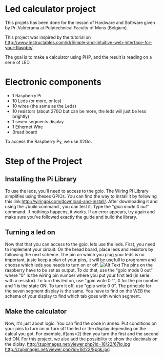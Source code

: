 # Led calculator project
This projets has been done for the lesson of Hardware and Software given by Pr. Valderama at Polytechnical Faculty of Mons (Belgium).

This project was inspired by the tutorial on http://www.instructables.com/id/Simple-and-intuitive-web-interface-for-your-Raspbe/.

The goal is to make a calculator using PHP, and the result is reading on a serie of LED.

# Electronic components
- 1 Raspberry Pi
- 10 Leds (or more, or les)
- 10 wires (the same as the Leds)
- 10 resistors (about 270Ω but can be more, the leds will just be less brightly)
- 1 seven segments display
- 1 Ethernet Wire
- Bread board


To access the Raspberry Py, we  use X2Go.

# Step of the Project
## Installing the Pi Library
To use the leds, you'll need to access to the gpio. The Wiring Pi Library simplifies using theses GPIOs. You can find the way to install it by following this link:http://wiringpi.com/download-and-install/. After downloading it and using the ./build command , you can test it. Type the "*gpio mode 0 out*" command. If nothings happens, it works. If an error appears, try again and make sure you've followed exactly the guide and build the library.

## Turning a led on
Now that that you can access to the gpio, lets use the leds. First, you need to implement your circuit. On the bread board, place leds and resistors by following the next scheme. The pin on which you plug your leds is no important, juste keep a plan of your pins, it will be usefull to programm and choose which leds you needs to turn on or off.  ![Alt Text](https://cdn.instructables.com/F35/L2SN/HN82KGOY/F35L2SNHN82KGOY.LARGE.jpg)
The pins on the raspberry have to be set as output. To do that, use the "gpio mode 0 out" where "0" is the wiring pin number where you put your first led (in serie with a resistor). To turn this led on, use "gpio write 0 1", 0 for the pin number and 1 is the state ON. To turn it off, use "gpio write 0 0". 
The principle for the seven segment display is the same. You have to find on the WEB the schema of your display to find which tab goes with which segment. 

## Make the calculator
Now, it's just about logic. You can find the code in annex. Put conditions on your pins to turn on or turn off the led or the display depending on the calcul you got. For exemple, if(ans>2) then you turn the first and the second led ON. For this project, we alse add the possibility to show the decimals on the diplay.
http://zupimages.net/viewer.php?id=18/22/67lq.jpg
http://zupimages.net/viewer.php?id=18/22/8pqk.jpg


